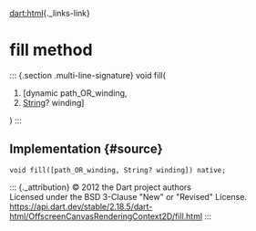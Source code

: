 [dart:html](../../dart-html/dart-html-library){._links-link}

fill method
===========

::: {.section .multi-line-signature}
void fill(

1.  \[dynamic path\_OR\_winding,
2.  [String](../../dart-core/string-class)? winding\]

)
:::

Implementation {#source}
--------------

``` {.language-dart data-language="dart"}
void fill([path_OR_winding, String? winding]) native;
```

::: {._attribution}
© 2012 the Dart project authors\
Licensed under the BSD 3-Clause \"New\" or \"Revised\" License.\
<https://api.dart.dev/stable/2.18.5/dart-html/OffscreenCanvasRenderingContext2D/fill.html>
:::
